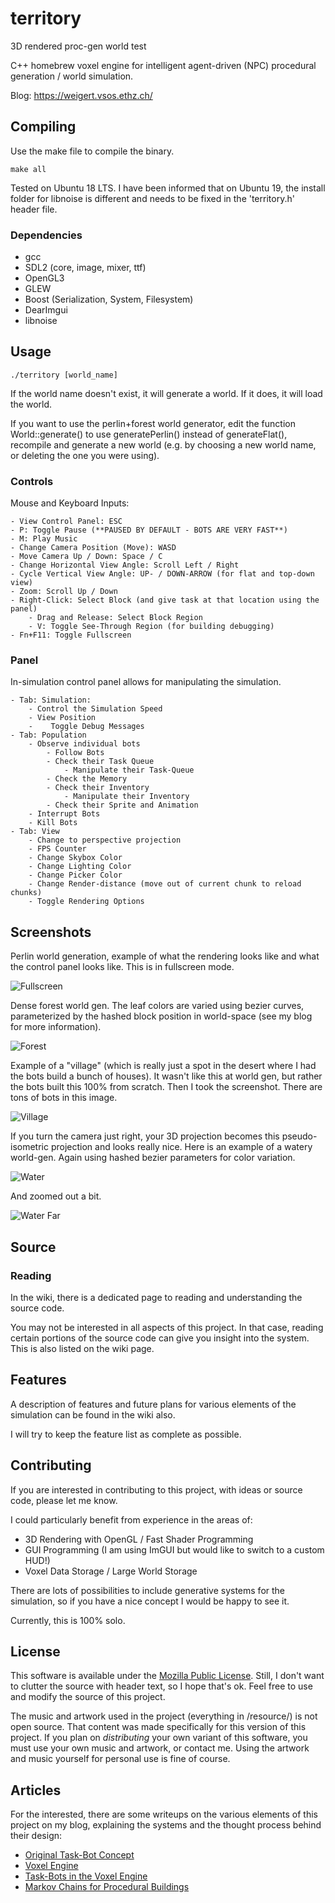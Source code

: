 # territory
3D rendered proc-gen world test

C++ homebrew voxel engine for intelligent agent-driven (NPC) procedural generation / world simulation.

Blog: https://weigert.vsos.ethz.ch/

## Compiling

Use the make file to compile the binary.

    make all
    
Tested on Ubuntu 18 LTS. I have been informed that on Ubuntu 19, the install folder for libnoise is different and needs to be fixed in the 'territory.h' header file.
    
### Dependencies
- gcc
- SDL2 (core, image, mixer, ttf)
- OpenGL3
- GLEW
- Boost (Serialization, System, Filesystem)
- DearImgui
- libnoise

## Usage
    ./territory [world_name]
If the world name doesn't exist, it will generate a world. If it does, it will load the world.

If you want to use the perlin+forest world generator, edit the function World::generate() to use generatePerlin() instead of generateFlat(), recompile and generate a new world (e.g. by choosing a new world name, or deleting the one you were using).

### Controls
Mouse and Keyboard Inputs:

	- View Control Panel: ESC
	- P: Toggle Pause (**PAUSED BY DEFAULT - BOTS ARE VERY FAST**)
	- M: Play Music
	- Change Camera Position (Move): WASD
	- Move Camera Up / Down: Space / C
	- Change Horizontal View Angle: Scroll Left / Right
	- Cycle Vertical View Angle: UP- / DOWN-ARROW (for flat and top-down view)
	- Zoom: Scroll Up / Down
	- Right-Click: Select Block (and give task at that location using the panel)
		- Drag and Release: Select Block Region
		- V: Toggle See-Through Region (for building debugging)
	- Fn+F11: Toggle Fullscreen

### Panel
In-simulation control panel allows for manipulating the simulation.

	- Tab: Simulation:
		- Control the Simulation Speed
		- View Position
		-	 Toggle Debug Messages
	- Tab: Population
		- Observe individual bots
			- Follow Bots
			- Check their Task Queue
				- Manipulate their Task-Queue
			- Check the Memory
			- Check their Inventory
				- Manipulate their Inventory
			- Check their Sprite and Animation
		- Interrupt Bots
		- Kill Bots
	- Tab: View
		- Change to perspective projection
		- FPS Counter
		- Change Skybox Color
		- Change Lighting Color
		- Change Picker Color
		- Change Render-distance (move out of current chunk to reload chunks)
		- Toggle Rendering Options

## Screenshots
Perlin world generation, example of what the rendering looks like and what the control panel looks like. This is in fullscreen mode.

![Fullscreen](https://github.com/weigert/territory/blob/working_branch/screenshots/screenshot_fullscreen.png)

Dense forest world gen. The leaf colors are varied using bezier curves, parameterized by the hashed block position in world-space (see my blog for more information).

![Forest](https://github.com/weigert/territory/blob/working_branch/screenshots/screenshot_forest.png)

Example of a "village" (which is really just a spot in the desert where I had the bots build a bunch of houses). It wasn't like this at world gen, but rather the bots built this 100% from scratch. Then I took the screenshot. There are tons of bots in this image.

![Village](https://github.com/weigert/territory/blob/working_branch/screenshots/screenshot_village.png)

If you turn the camera just right, your 3D projection becomes this pseudo-isometric projection and looks really nice. Here is an example of a watery world-gen. Again using hashed bezier parameters for color variation.

![Water](https://github.com/weigert/territory/blob/working_branch/screenshots/screenshot_lake.png)

And zoomed out a bit.

![Water Far](https://github.com/weigert/territory/blob/working_branch/screenshots/screenshot_lake2.png)

## Source
### Reading
In the wiki, there is a dedicated page to reading and understanding the source code.

You may not be interested in all aspects of this project. In that case, reading certain portions of the source code can give you insight into the system. This is also listed on the wiki page.

## Features
A description of features and future plans for various elements of the simulation can be found in the wiki also.

I will try to keep the feature list as complete as possible.

## Contributing
If you are interested in contributing to this project, with ideas or source code, please let me know.

I could particularly benefit from experience in the areas of:
- 3D Rendering with OpenGL / Fast Shader Programming
- GUI Programming (I am using ImGUI but would like to switch to a custom HUD!)
- Voxel Data Storage / Large World Storage

There are lots of possibilities to include generative systems for the simulation, so if you have a nice concept I would be happy to see it.

Currently, this is 100% solo.

## License
This software is available under the [Mozilla Public License](https://www.mozilla.org/en-US/MPL/2.0/). Still, I don't want to clutter the source with header text, so I hope that's ok. Feel free to use and modify the source of this project.

The music and artwork used in the project (everything in /resource/) is not open source. That content was made specifically for this version of this project. If you plan on *distributing* your own variant of this software, you must use your own music and artwork, or contact me. Using the artwork and music yourself for personal use is fine of course.

## Articles
For the interested, there are some writeups on the various elements of this project on my blog, explaining the systems and the thought process behind their design:

- [Original Task-Bot Concept](http://weigert.vsos.ethz.ch/2019/03/08/modular-memory-driven-task-bots/)
- [Voxel Engine](http://weigert.vsos.ethz.ch/2019/10/27/homebrew-voxel-engine/)
- [Task-Bots in the Voxel Engine](http://weigert.vsos.ethz.ch/2019/10/28/task-bots-now-in-full-3d/)
- [Markov Chains for Procedural Buildings](http://weigert.vsos.ethz.ch/2019/10/30/markov-chains-for-procedural-buildings/)
